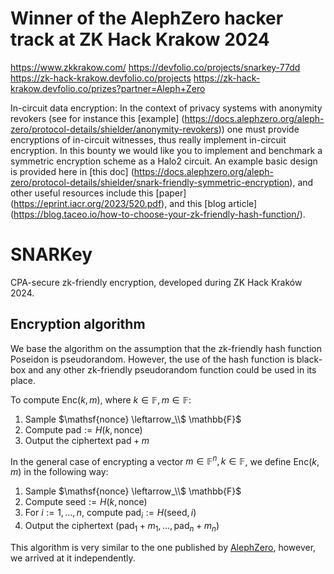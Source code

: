 # Winner of the AlephZero hacker track at ZK Hack Krakow 2024
https://www.zkkrakow.com/
https://devfolio.co/projects/snarkey-77dd
https://zk-hack-krakow.devfolio.co/projects
https://zk-hack-krakow.devfolio.co/prizes?partner=Aleph+Zero


In-circuit data encryption: In the context of privacy systems with anonymity revokers (see for instance this [example] (https://docs.alephzero.org/aleph-zero/protocol-details/shielder/anonymity-revokers)) one must provide encryptions of in-circuit witnesses, thus really implement in-circuit encryption. In this bounty we would like you to implement and benchmark a symmetric encryption scheme as a Halo2 circuit. An example basic design is provided here in [this doc] (https://docs.alephzero.org/aleph-zero/protocol-details/shielder/snark-friendly-symmetric-encryption), and other useful resources include this [paper] (https://eprint.iacr.org/2023/520.pdf),  and this [blog article] (https://blog.taceo.io/how-to-choose-your-zk-friendly-hash-function/).

# SNARKey
CPA-secure zk-friendly encryption, developed during ZK Hack Kraków 2024.

## Encryption algorithm
We base the algorithm on the assumption that the zk-friendly hash function Poseidon is pseudorandom. 
However, the use of the hash function is black-box and any other zk-friendly pseudorandom function could be used in its place.

To compute $\mathsf{Enc}(k, m)$, where $k \in \mathbb{F}, m \in \mathbb{F}$:
1. Sample $\mathsf{nonce} \leftarrow_\\$ \mathbb{F}$
2. Compute $\mathsf{pad} := H(k, \mathsf{nonce})$
3. Output the ciphertext $\mathsf{pad} + m$

In the general case of encrypting a vector $m \in \mathbb{F}^n, k \in \mathbb{F}$, we define $\mathsf{Enc}(k,m)$ in the following way:
1. Sample $\mathsf{nonce} \leftarrow_\\$ \mathbb{F}$
2. Compute $\mathsf{seed} := H(k, \mathsf{nonce})$
3. For $i := 1, \dots, n$, compute $\mathsf{pad}_i := H(\mathsf{seed}, i)$
4. Output the ciphertext $\left(\mathsf{pad}_1 + m_1, \dots, \mathsf{pad}_n + m_n\right)$

This algorithm is very similar to the one published by [AlephZero](https://docs.alephzero.org/aleph-zero/protocol-details/shielder/snark-friendly-symmetric-encryption), 
however, we arrived at it independently.
